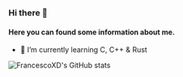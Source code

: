### Hi there 👋
#### Here you can found some information about me.
- 🌱 I’m currently learning C, C++ & Rust

![FrancescoXD's GitHub stats](https://github-readme-stats.vercel.app/api?username=FrancescoXD&show_icons=true&theme=radical)

<!--
**FrancescoXD/FrancescoXD** is a ✨ _special_ ✨ repository because its `README.md` (this file) appears on your GitHub profile.

Here are some ideas to get you started:

- 🔭 I’m currently working on ...
- 🌱 I’m currently learning ...
- 👯 I’m looking to collaborate on ...
- 🤔 I’m looking for help with ...
- 💬 Ask me about ...
- 📫 How to reach me: ...
- 😄 Pronouns: ...
- ⚡ Fun fact: ...
-->
